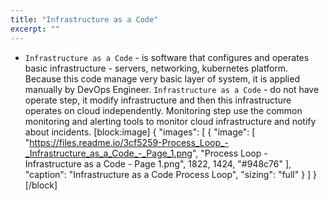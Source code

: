 ```yaml
---
title: "Infrastructure as a Code"
excerpt: ""
---
```

* `Infrastructure as a Code` - is software that configures and operates basic infrastructure - servers, networking, kubernetes platform. Because this code manage very basic layer of system, it is applied manually by DevOps Engineer. 
`Infrastructure as a Code` - do not have operate step, it modify infrastructure and then this infrastructure operates on cloud independently.
Monitoring step use the common monitoring and alerting tools to monitor cloud infrastructure and notify about incidents. 
[block:image]
{
  "images": [
    {
      "image": [
        "https://files.readme.io/3cf5259-Process_Loop_-_Infrastructure_as_a_Code_-_Page_1.png",
        "Process Loop - Infrastructure as a Code - Page 1.png",
        1822,
        1424,
        "#948c76"
      ],
      "caption": "Infrastructure as a Code Process Loop",
      "sizing": "full"
    }
  ]
}
[/block]